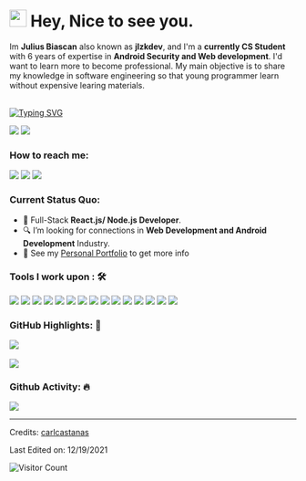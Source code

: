 <h1><img src="https://emojis.slackmojis.com/emojis/images/1531849430/4246/blob-sunglasses.gif?1531849430" width="30"/> Hey, Nice to see you.</h1>

Im **Julius Biascan** also known as **jlzkdev**, and I'm a **currently CS Student** with 6 years of expertise in **Android Security and Web development**. I'd want to learn more to become professional. My main objective is to share my knowledge in software engineering so that young programmer learn without expensive learing materials.
<br><br>

[![Typing SVG](https://readme-typing-svg.herokuapp.com?color=%2349F707&lines=I'm+Julius+Biascan+21+years+old;Front-end+Web+Developer;Android+Developer)](https://git.io/typing-svg)

[![](https://img.shields.io/badge/Gmail-juliusbiascan.bscs.pass@gmail.com-red)](mailto:juliusbiascan.bscs.pass@gmail.com) [![](https://img.shields.io/badge/Linkedin-Julius%20Biascan-blue)](https://www.linkedin.com/in/juliusbiascan/)

### How to reach me: 
<a href="mailto: juliusbiascan.bscs.pass@gmail.com">
<img src="https://img.shields.io/badge/-juliusbiascan.bscs.pass@gmail.com-7B83EB?&style=for-the-badge&logo=Microsoft-outlook&logoColor=white" ></a>  <a  href="https://www.instagram.com/swaggy.julz/">   <img src="https://img.shields.io/badge/@swaggy.julz-%23E4405F.svg?&style=for-the-badge&logo=instagram&logoColor=white"></a> <a  href="https://jlzkdev.netlify.app/"><img src="https://img.shields.io/badge/jlzkdev.github.io-%2312100E.svg?&style=for-the-badge&logo=safari&logoColor=white"></a>

### Current Status Quo:

- 💼 Full-Stack <strong>React.js/ Node.js Developer</strong>.
- 🔍 I’m looking for connections in <strong>Web Development and Android Development</strong> Industry.
- 👀 See my [Personal Portfolio](https://jlzkdev.vercel.app/) to get more info

### Tools I work upon : 🛠

<img src="https://img.shields.io/badge/html5-%23E34F26.svg?style=for-the-badge&logo=html5&logoColor=white">   <img src="https://img.shields.io/badge/css3%20-%2314354C.svg?&style=for-the-badge&logo=css3&logoColor=white">   <img src="https://img.shields.io/badge/javascript%20-%23323330.svg?&style=for-the-badge&logo=javascript&logoColor=%23F7DF1E"> <img src="https://img.shields.io/badge/PHP%20-%23777BB4.svg?&style=for-the-badge&logo=php&logoColor=white">   <img src="https://img.shields.io/badge/react-%2320232a.svg?style=for-the-badge&logo=react&logoColor=%2361DAFB"> <img src="https://img.shields.io/badge/Angular%20-%23DD0031.svg?&style=for-the-badge&logo=angular&logoColor=white"> <img src="https://img.shields.io/badge/Babel-F9DC3e?style=for-the-badge&logo=babel&logoColor=black"> <img src="https://img.shields.io/badge/node.js%20-%23008CC1.svg?&style=for-the-badge&logo=node.js&logoColor=white"> <img src="https://img.shields.io/badge/mongodb%20-%2347A248svg?&style=for-the-badge&logo=mongodb&logoColor=white"> <img src="https://img.shields.io/badge/git%20-%23F05032.svg?&style=for-the-badge&logo=git&logoColor=white"/> <img src="http://img.shields.io/badge/-VS%20Code-000000?style=for-the-badge&logo=Visual-studio-code&logoColor=blue"> <img src="https://img.shields.io/badge/bootstrap-%23563D7C.svg?style=for-the-badge&logo=bootstrap&logoColor=white"> <img src="https://img.shields.io/badge/Canva-%2300C4CC.svg?style=for-the-badge&logo=Canva&logoColor=white"> <img src="https://img.shields.io/badge/figma-%23F24E1E.svg?style=for-the-badge&logo=figma&logoColor=white"> <img src="https://img.shields.io/badge/Eclipse-FE7A16.svg?style=for-the-badge&logo=Eclipse&logoColor=white">

### GitHub Highlights: :blossom:
<a href="https://www.linkedin.com/in/juliusbiascan/">
   <img align="center" src="https://github-readme-streak-stats.herokuapp.com/?user=Jlzk21&theme=buefy-dark&date_format=M%20j%5B%2C%20Y%5D" />
</a><br><br>
<a href="https://www.linkedin.com/in/juliusbiascan/">
  <img align="center" src="https://github-readme-stats.vercel.app/api/top-langs/?username=Jlzk21&langs_count=8&layout=compact&theme=material-palenight&hide=html,Tcl" />
</a>

### Github Activity: 🔥 
<img align="center" src="https://activity-graph.herokuapp.com/graph?username=Jlzk21&theme=dracula&color=B994E6&bg_color=2B2D3D" />

-----
Credits: [carlcastanas](https://github.com/carlcastanas)

Last Edited on: 12/19/2021

![Visitor Count](https://profile-counter.glitch.me/{Jlzk21}/count.svg)
